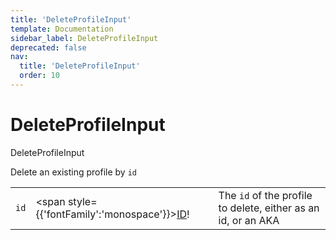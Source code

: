 ```yaml
---
title: 'DeleteProfileInput'
template: Documentation
sidebar_label: DeleteProfileInput
deprecated: false
nav:
  title: 'DeleteProfileInput'
  order: 10
---
```


# DeleteProfileInput

<div style={{'fontFamily':'monospace'}}><span style={{'fontSize':'1.5rem','fontWeight':500}}>DeleteProfileInput</span></div>



Delete an existing profile by `id`

| | | |
| -- | -- | -- |
| `id` | <span style={{'fontFamily':'monospace'}}><a href="/guardrails/docs/reference/graphql/scalar/ID">ID</a>!</span> | The `id` of the profile to delete, either as an id, or an AKA |